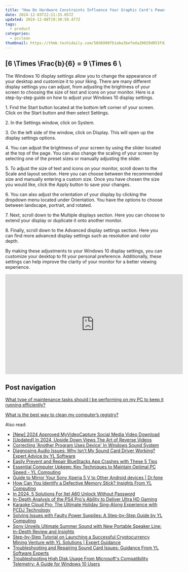 ```yaml
---
title: "How Do Hardware Constraints Influence Your Graphic Card's Power: An Expert Guide From YL Software"
date: 2024-12-03T22:21:33.057Z
updated: 2024-12-08T19:30:59.477Z
tags:
  - product
categories:
  - pcclean
thumbnail: https://thmb.techidaily.com/58d6990fb1aba3befeda20029d053fd2dc8e67729321f3227eadd737a516d064.jpg
---
```


## \[6 \Times \Frac{b}{6} = 9 \Times 6 \

The Windows 10 display settings allow you to change the appearance of your desktop and customize it to your liking. There are many different display settings you can adjust, from adjusting the brightness of your screen to choosing the size of text and icons on your monitor. Here is a step-by-step guide on how to adjust your Windows 10 display settings. 

1\. Find the Start button located at the bottom left corner of your screen. Click on the Start button and then select Settings.

2\. In the Settings window, click on System.

3\. On the left side of the window, click on Display. This will open up the display settings options. 

4\. You can adjust the brightness of your screen by using the slider located at the top of the page. You can also change the scaling of your screen by selecting one of the preset sizes or manually adjusting the slider.

5\. To adjust the size of text and icons on your monitor, scroll down to the Scale and layout section. Here you can choose between the recommended size and manually entering a custom size. Once you have chosen the size you would like, click the Apply button to save your changes.

6\. You can also adjust the orientation of your display by clicking the dropdown menu located under Orientation. You have the options to choose between landscape, portrait, and rotated.

7\. Next, scroll down to the Multiple displays section. Here you can choose to extend your display or duplicate it onto another monitor.

8\. Finally, scroll down to the Advanced display settings section. Here you can find more advanced display settings such as resolution and color depth. 

By making these adjustments to your Windows 10 display settings, you can customize your desktop to fit your personal preference. Additionally, these settings can help improve the clarity of your monitor for a better viewing experience.

<!-- affiliate ads begin -->
<iframe width="560" height="315" src="https://www.youtube.com/embed/DEqoiNArwjQ?si=oaL_lgnI-RxY5Qy_" title="YouTube video player" frameborder="0" allow="accelerometer; autoplay; clipboard-write; encrypted-media; gyroscope; picture-in-picture; web-share" referrerpolicy="strict-origin-when-cross-origin" allowfullscreen></iframe>
<!-- affiliate ads end -->

## Post navigation

[What type of maintenance tasks should I be performing on my PC to keep it running efficiently?](https://tools.techidaily.com/pcclean/products/)

[What is the best way to clean my computer’s registry?](https://tools.techidaily.com/pcclean/products/)

<ins class="adsbygoogle"
     style="display:block"
     data-ad-format="autorelaxed"
     data-ad-client="ca-pub-7571918770474297"
     data-ad-slot="1223367746"></ins>

<ins class="adsbygoogle"
     style="display:block"
     data-ad-client="ca-pub-7571918770474297"
     data-ad-slot="8358498916"
     data-ad-format="auto"
     data-full-width-responsive="true"></ins>

<span class="atpl-alsoreadstyle">Also read:</span>
<div><ul>
<li><a href="https://facebook-clips.techidaily.com/new-2024-approved-myvideocapture-social-media-video-download/"><u>[New] 2024 Approved MyVideoCapture Social Media Video Download</u></a></li>
<li><a href="https://youtube-sure.techidaily.com/ed-in-2024-upside-down-views-the-art-of-reverse-videos/"><u>[Updated] In 2024, Upside Down Views The Art of Reverse Videos</u></a></li>
<li><a href="https://windows11.techidaily.com/correcting-another-program-uses-device-in-windows-sound-system/"><u>Correcting 'Another Program Uses Device' In Windows Sound System</u></a></li>
<li><a href="https://discover-fantastic.techidaily.com/diagnosing-audio-issues-why-isnt-my-sound-card-driver-working-expert-advice-by-yl-software/"><u>Diagnosing Audio Issues: Why Isn't My Sound Card Driver Working? Expert Advice by YL Software</u></a></li>
<li><a href="https://program-issues.techidaily.com/easily-prevent-and-repair-bluestacks-app-crashes-with-these-5-tips/"><u>Easily Prevent and Repair BlueStacks App Crashes with These 5 Tips</u></a></li>
<li><a href="https://discover-fantastic.techidaily.com/essential-computer-upkeep-key-techniques-to-maintain-optimal-pc-speed-yl-computing/"><u>Essential Computer Upkeep: Key Techniques to Maintain Optimal PC Speed - YL Computing</u></a></li>
<li><a href="https://screen-mirror.techidaily.com/guide-to-mirror-your-sony-xperia-5-v-to-other-android-devices-drfone-by-drfone-android/"><u>Guide to Mirror Your Sony Xperia 5 V to Other Android devices | Dr.fone</u></a></li>
<li><a href="https://discover-fantastic.techidaily.com/how-can-you-identify-a-defective-memory-stick-insights-from-yl-computing/"><u>How Can You Identify a Defective Memory Stick? Insights From YL Computing</u></a></li>
<li><a href="https://unlock-android.techidaily.com/in-2024-5-solutions-for-itel-a60-unlock-without-password-by-drfone-android/"><u>In 2024, 5 Solutions For Itel A60 Unlock Without Password</u></a></li>
<li><a href="https://buynow-info.techidaily.com/in-depth-analysis-of-the-ps4-pros-ability-to-deliver-ultra-hd-gaming/"><u>In-Depth Analysis of the PS4 Pro's Ability to Deliver Ultra HD Gaming</u></a></li>
<li><a href="https://discover-fantastic.techidaily.com/karaoke-cloud-pro-the-ultimate-holiday-sing-along-experience-with-pcdj-technology/"><u>Karaoke Cloud Pro: The Ultimate Holiday Sing-Along Experience with PCDJ Technology</u></a></li>
<li><a href="https://discover-fantastic.techidaily.com/solving-issues-with-faulty-power-supplies-a-step-by-step-guide-by-yl-computing/"><u>Solving Issues with Faulty Power Supplies: A Step-by-Step Guide by YL Computing</u></a></li>
<li><a href="https://techno-recovery.techidaily.com/sony-unveils-ultimate-summer-sound-with-new-portable-speaker-line-in-depth-review-and-insights/"><u>Sony Unveils Ultimate Summer Sound with New Portable Speaker Line: In-Depth Review and Insights</u></a></li>
<li><a href="https://discover-fantastic.techidaily.com/step-by-step-tutorial-on-launching-a-successful-cryptocurrency-mining-venture-with-yl-solutions-expert-guidance/"><u>Step-by-Step Tutorial on Launching a Successful Cryptocurrency Mining Venture with YL Solutions | Expert Guidance</u></a></li>
<li><a href="https://discover-fantastic.techidaily.com/troubleshooting-and-repairing-sound-card-issues-guidance-from-yl-software-experts/"><u>Troubleshooting and Repairing Sound Card Issues: Guidance From YL Software Experts</u></a></li>
<li><a href="https://win-howtos.techidaily.com/troubleshooting-high-disk-usage-from-microsofts-compatibility-telemetry-a-guide-for-windows-10-users/"><u>Troubleshooting High Disk Usage From Microsoft's Compatibility Telemetry: A Guide for Windows 10 Users</u></a></li>
</ul></div>

